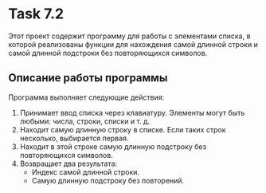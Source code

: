 # Task 7.2

Этот проект содержит программу для работы с элементами списка, в которой реализованы функции для нахождения самой длинной строки и самой длинной подстроки без повторяющихся символов.

## Описание работы программы

Программа выполняет следующие действия:
1. Принимает ввод списка через клавиатуру. Элементы могут быть любыми: числа, строки, списки и т. д.
2. Находит самую длинную строку в списке. Если таких строк несколько, выбирается первая.
3. Находит в этой строке самую длинную подстроку без повторяющихся символов.
4. Возвращает два результата:
   - Индекс самой длинной строки.
   - Самую длинную подстроку без повторений.
